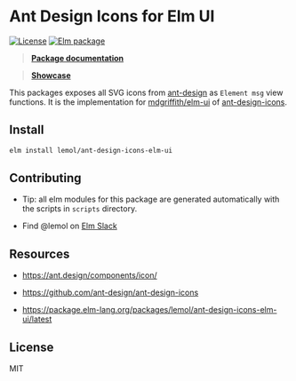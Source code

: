 # Ant Design Icons for Elm UI

[![License](https://img.shields.io/badge/License-MIT-blue.svg)](https://opensource.org/licenses/MIT)
[![Elm package](https://img.shields.io/elm-package/v/lemol/ant-design-icons-elm-ui.svg)](https://package.elm-lang.org/packages/lemol/ant-design-icons-elm-ui/latest/)

> **[Package documentation](https://package.elm-lang.org/packages/lemol/ant-design-icons-elm-ui/latest)**

> **[Showcase](https://ant-design-icons-elm-ui.vercel.app)**

This packages exposes all SVG icons from [ant-design](https://ant.design/components/icon/) as `Element msg` view functions.
It is the implementation for [mdgriffith/elm-ui](https://package.elm-lang.org/packages/mdgriffith/elm-ui/latest/)
of [ant-design-icons](https://github.com/ant-design/ant-design-icons/tree/master/packages).

## Install

```bash
elm install lemol/ant-design-icons-elm-ui
```

## Contributing

* Tip: all elm modules for this package are generated automatically with the scripts in `scripts` directory.

* Find @lemol on [Elm Slack](https://elmlang.slack.com/)

## Resources

* https://ant.design/components/icon/

* https://github.com/ant-design/ant-design-icons

* https://package.elm-lang.org/packages/lemol/ant-design-icons-elm-ui/latest

## License

MIT
